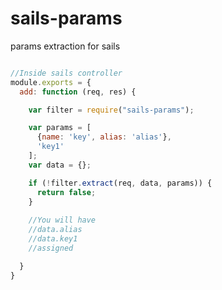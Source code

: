 sails-params
============

params extraction for sails





```javascript

//Inside sails controller
module.exports = {
  add: function (req, res) {

    var filter = require("sails-params");

    var params = [
      {name: 'key', alias: 'alias'},
      'key1'
    ];
    var data = {};

    if (!filter.extract(req, data, params)) {
      return false;
    }
    
    //You will have
    //data.alias
    //data.key1
    //assigned

  }
}

```
